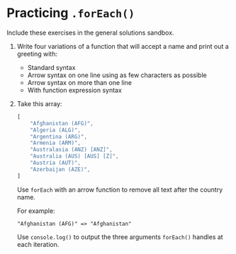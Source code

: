 # Practicing `.forEach()`

Include these exercises in the general solutions sandbox.

1. Write four variations of a function that will accept a name and print out a greeting with:

    - Standard syntax
    - Arrow syntax on one line using as few characters as possible
    - Arrow syntax on more than one line
    - With function expression syntax

2. Take this array:

    ```js
    [
        "Afghanistan (AFG)",
        "Algeria (ALG)",
        "Argentina (ARG)",
        "Armenia (ARM)",
        "Australasia (ANZ) [ANZ]",
        "Australia (AUS) [AUS] [Z]",
        "Austria (AUT)",
        "Azerbaijan (AZE)",
    ]
    ```

    Use `forEach` with an arrow function to remove all text after the country name.

    For example:

    ```text
    "Afghanistan (AFG)" => "Afghanistan"
    ```

    Use `console.log()` to output the three arguments `forEach()` handles at each iteration.
